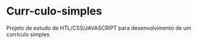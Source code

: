 # Curr-culo-simples
Projeto de estudo de HTL/CSS/JAVASCRIPT para desenvolvimento de um currículo simples
